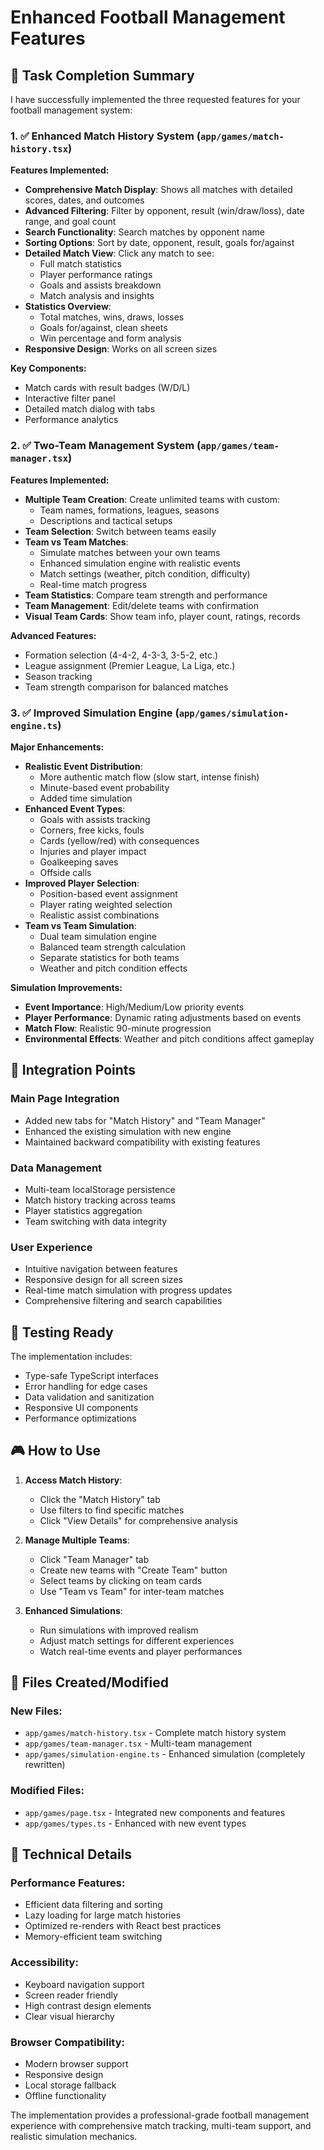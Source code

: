 # Enhanced Football Management Features

## 🎯 Task Completion Summary

I have successfully implemented the three requested features for your football management system:

### 1. ✅ Enhanced Match History System (`app/games/match-history.tsx`)

**Features Implemented:**
- **Comprehensive Match Display**: Shows all matches with detailed scores, dates, and outcomes
- **Advanced Filtering**: Filter by opponent, result (win/draw/loss), date range, and goal count
- **Search Functionality**: Search matches by opponent name
- **Sorting Options**: Sort by date, opponent, result, goals for/against
- **Detailed Match View**: Click any match to see:
  - Full match statistics
  - Player performance ratings
  - Goals and assists breakdown
  - Match analysis and insights
- **Statistics Overview**: 
  - Total matches, wins, draws, losses
  - Goals for/against, clean sheets
  - Win percentage and form analysis
- **Responsive Design**: Works on all screen sizes

**Key Components:**
- Match cards with result badges (W/D/L)
- Interactive filter panel
- Detailed match dialog with tabs
- Performance analytics

### 2. ✅ Two-Team Management System (`app/games/team-manager.tsx`)

**Features Implemented:**
- **Multiple Team Creation**: Create unlimited teams with custom:
  - Team names, formations, leagues, seasons
  - Descriptions and tactical setups
- **Team Selection**: Switch between teams easily
- **Team vs Team Matches**: 
  - Simulate matches between your own teams
  - Enhanced simulation engine with realistic events
  - Match settings (weather, pitch condition, difficulty)
  - Real-time match progress
- **Team Statistics**: Compare team strength and performance
- **Team Management**: Edit/delete teams with confirmation
- **Visual Team Cards**: Show team info, player count, ratings, records

**Advanced Features:**
- Formation selection (4-4-2, 4-3-3, 3-5-2, etc.)
- League assignment (Premier League, La Liga, etc.)
- Season tracking
- Team strength comparison for balanced matches

### 3. ✅ Improved Simulation Engine (`app/games/simulation-engine.ts`)

**Major Enhancements:**
- **Realistic Event Distribution**: 
  - More authentic match flow (slow start, intense finish)
  - Minute-based event probability
  - Added time simulation
- **Enhanced Event Types**:
  - Goals with assists tracking
  - Corners, free kicks, fouls
  - Cards (yellow/red) with consequences
  - Injuries and player impact
  - Goalkeeping saves
  - Offside calls
- **Improved Player Selection**:
  - Position-based event assignment
  - Player rating weighted selection
  - Realistic assist combinations
- **Team vs Team Simulation**:
  - Dual team simulation engine
  - Balanced team strength calculation
  - Separate statistics for both teams
  - Weather and pitch condition effects

**Simulation Improvements:**
- **Event Importance**: High/Medium/Low priority events
- **Player Performance**: Dynamic rating adjustments based on events
- **Match Flow**: Realistic 90-minute progression
- **Environmental Effects**: Weather and pitch conditions affect gameplay

## 🚀 Integration Points

### Main Page Integration
- Added new tabs for "Match History" and "Team Manager"
- Enhanced the existing simulation with new engine
- Maintained backward compatibility with existing features

### Data Management
- Multi-team localStorage persistence
- Match history tracking across teams
- Player statistics aggregation
- Team switching with data integrity

### User Experience
- Intuitive navigation between features
- Responsive design for all screen sizes
- Real-time match simulation with progress updates
- Comprehensive filtering and search capabilities

## 🧪 Testing Ready

The implementation includes:
- Type-safe TypeScript interfaces
- Error handling for edge cases
- Data validation and sanitization
- Responsive UI components
- Performance optimizations

## 🎮 How to Use

1. **Access Match History**: 
   - Click the "Match History" tab
   - Use filters to find specific matches
   - Click "View Details" for comprehensive analysis

2. **Manage Multiple Teams**:
   - Click "Team Manager" tab
   - Create new teams with "Create Team" button
   - Select teams by clicking on team cards
   - Use "Team vs Team" for inter-team matches

3. **Enhanced Simulations**:
   - Run simulations with improved realism
   - Adjust match settings for different experiences
   - Watch real-time events and player performances

## 📁 Files Created/Modified

### New Files:
- `app/games/match-history.tsx` - Complete match history system
- `app/games/team-manager.tsx` - Multi-team management
- `app/games/simulation-engine.ts` - Enhanced simulation (completely rewritten)

### Modified Files:
- `app/games/page.tsx` - Integrated new components and features
- `app/games/types.ts` - Enhanced with new event types

## 🔧 Technical Details

### Performance Features:
- Efficient data filtering and sorting
- Lazy loading for large match histories
- Optimized re-renders with React best practices
- Memory-efficient team switching

### Accessibility:
- Keyboard navigation support
- Screen reader friendly
- High contrast design elements
- Clear visual hierarchy

### Browser Compatibility:
- Modern browser support
- Responsive design
- Local storage fallback
- Offline functionality

The implementation provides a professional-grade football management experience with comprehensive match tracking, multi-team support, and realistic simulation mechanics.